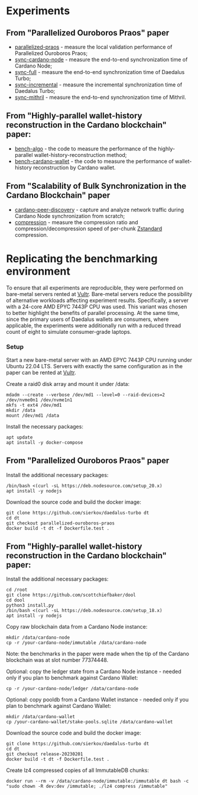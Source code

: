 # Experiments

## From "Parallelized Ouroboros Praos" paper
- [parallelized-praos](./parallelized-praos) - measure the local validation performance of Parallelized Ouroboros Praos;
- [sync-cardano-node](./sync-cardano-node) - measure the end-to-end synchronization time of Cardano Node;
- [sync-full](./sync-full) - measure the end-to-end synchronization time of Daedalus Turbo;
- [sync-incremental](./sync-incremental) - measure the incremental synchronization time of Daedalus Turbo;
- [sync-mithril](./sync-mithril) - measure the end-to-end synchronization time of Mithril.

## From "Highly-parallel wallet-history reconstruction in the Cardano blockchain" paper:
- [bench-algo](./bench-algo/) - the code to measure the performance of the highly-parallel wallet-history-reconstruction method;
- [bench-cardano-wallet](./bench-cardano-wallet/) - the code to measure the performance of wallet-history reconstruction by Cardano wallet.

## From "Scalability of Bulk Synchronization in the Cardano Blockchain" paper
- [cardano-peer-discovery](./cardano-peer-discovery/) - capture and analyze network traffic during Cardano Node synchronization from scratch;
- [compression](./compression/) - measure the compression ratio and compression/decompression speed of per-chunk [Zstandard](https://github.com/facebook/zstd) compression.

# Replicating the benchmarking environment
To ensure that all experiments are reproducible, they were performed
on bare-metal servers rented at [Vultr](https://www.vultr.com/products/bare-metal).
Bare-metal servers reduce the possibility of alternative workloads affecting experiment results.
Specifically, a server with a 24-core AMD EPYC 7443P CPU was used.
This variant was chosen to better highlight the benefits of parallel processing.
At the same time, since the primary users of Daedalus wallets are consumers, 
where applicable, the experiments were additionally run with
a reduced thread count of eight to simulate consumer-grade laptops.

### Setup

Start a new bare-metal server with an AMD EPYC 7443P CPU running under Ubuntu 22.04 LTS. Servers with exactly the same configuration as in the paper can be rented at [Vultr](https://www.vultr.com/products/bare-metal).

Create a raid0 disk array and mount it under /data:
```
mdadm --create --verbose /dev/md1 --level=0 --raid-devices=2 /dev/nvme0n1 /dev/nvme1n1
mkfs -t ext4 /dev/md1
mkdir /data
mount /dev/md1 /data
```

Install the necessary packages:
```
apt update
apt install -y docker-compose
```

## From "Parallelized Ouroboros Praos" paper

Install the additional necessary packages:

```
/bin/bash <(curl -sL https://deb.nodesource.com/setup_20.x)
apt install -y nodejs
```

Download the source code and build the docker image:
```
git clone https://github.com/sierkov/daedalus-turbo dt
cd dt
git checkout parallelized-ouroboros-praos
docker build -t dt -f Dockerfile.test .
```

## From "Highly-parallel wallet-history reconstruction in the Cardano blockchain" paper:

Install the additional necessary packages:
```
cd /root
git clone https://github.com/scottchiefbaker/dool
cd dool
python3 install.py
/bin/bash <(curl -sL https://deb.nodesource.com/setup_18.x)
apt install -y nodejs
```

Copy raw blockchain data from a Cardano Node instance:
```
mkdir /data/cardano-node
cp -r /your-cardano-node/immutable /data/cardano-node
```
Note: the benchmarks in the paper were made when the tip of the Cardano blockchain was at slot number 77374448.

Optional: copy the ledger state from a Cardano Node instance - needed only if you plan to benchmark against Cardano Wallet:
```
cp -r /your-cardano-node/ledger /data/cardano-node
```

Optional: copy pooldb from a Cardano Wallet instance - needed only if you plan to benchmark against Cardano Wallet:
```
mkdir /data/cardano-wallet
cp /your-cardano-wallet/stake-pools.sqlite /data/cardano-wallet
```

Download the source code and build the docker image:
```
git clone https://github.com/sierkov/daedalus-turbo dt
cd dt
git checkout release-20230201
docker build -t dt -f Dockerfile.test .
```

Create lz4 compressed copies of all ImmutableDB chunks:
```
docker run --rm -v /data/cardano-node/immutable:/immutable dt bash -c "sudo chown -R dev:dev /immutable; ./lz4 compress /immutable"
```

